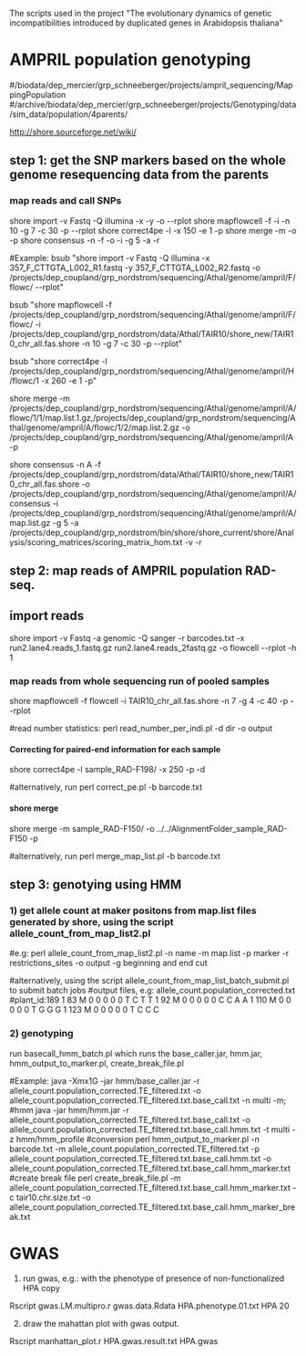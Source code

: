 
The scripts used in the project "The evolutionary dynamics of genetic incompatibilities introduced by duplicated genes in Arabidopsis thaliana"

# AMPRIL population genotyping 
#/biodata/dep_mercier/grp_schneeberger/projects/ampril_sequencing/MappingPopulation
#/archive/biodata/dep_mercier/grp_schneeberger/projects/Genotyping/data/sim_data/population/4parents/

http://shore.sourceforge.net/wiki/

## step 1: get the SNP markers based on the whole genome resequencing data from the parents

###  map reads and call SNPs
shore import -v Fastq -Q illumina -x -y -o --rplot
shore mapflowcell -f -i -n 10 -g 7 -c 30 -p  --rplot
shore correct4pe -l  -x 150 -e 1 -p
shore merge -m -o  -p
shore consensus -n -f -o -i -g 5 -a -r

#Example:
bsub "shore import -v Fastq -Q illumina -x 357_F_CTTGTA_L002_R1.fastq -y 357_F_CTTGTA_L002_R2.fastq -o /projects/dep_coupland/grp_nordstrom/sequencing/Athal/genome/ampril/F/flowc/ --rplot"

bsub "shore mapflowcell -f /projects/dep_coupland/grp_nordstrom/sequencing/Athal/genome/ampril/F/flowc/ -i /projects/dep_coupland/grp_nordstrom/data/Athal/TAIR10/shore_new/TAIR10_chr_all.fas.shore -n 10 -g 7 -c 30 -p  --rplot"

bsub "shore correct4pe -l /projects/dep_coupland/grp_nordstrom/sequencing/Athal/genome/ampril/H/flowc/1 -x 260 -e 1 -p"

shore merge -m /projects/dep_coupland/grp_nordstrom/sequencing/Athal/genome/ampril/A/flowc/1/1/map.list.1.gz,/projects/dep_coupland/grp_nordstrom/sequencing/Athal/genome/ampril/A/flowc/1/2/map.list.2.gz -o /projects/dep_coupland/grp_nordstrom/sequencing/Athal/genome/ampril/A -p

shore consensus -n A -f /projects/dep_coupland/grp_nordstrom/data/Athal/TAIR10/shore_new/TAIR10_chr_all.fas.shore -o /projects/dep_coupland/grp_nordstrom/sequencing/Athal/genome/ampril/A/consensus -i /projects/dep_coupland/grp_nordstrom/sequencing/Athal/genome/ampril/A/map.list.gz -g 5 -a /projects/dep_coupland/grp_nordstrom/bin/shore/shore_current/shore/Analysis/scoring_matrices/scoring_matrix_hom.txt -v -r




## step 2: map reads of AMPRIL population RAD-seq. 
## import reads
shore import -v Fastq -a genomic -Q sanger -r barcodes.txt -x run2.lane4.reads_1.fastq.gz run2.lane4.reads_2fastq.gz -o flowcell --rplot -h 1

### map reads from whole sequencing run of pooled samples
shore mapflowcell -f flowcell -i TAIR10_chr_all.fas.shore -n 7 -g 4 -c 40 -p --rplot

#read number statistics: perl read_number_per_indi.pl -d dir -o output

#### Correcting for paired-end information for each sample
shore correct4pe -l sample_RAD-F198/ -x 250 -p -d

#alternatively, run perl correct_pe.pl -b barcode.txt

#### shore merge 
shore merge -m sample_RAD-F150/ -o ../../AlignmentFolder_sample_RAD-F150 -p

#alternatively, run perl merge_map_list.pl -b barcode.txt


## step 3: genotying using HMM
### 1) get allele count at maker positons from map.list files generated by shore, using the script allele_count_from_map_list2.pl
#e.g:
perl allele_count_from_map_list2.pl -n name -m map.list -p marker -r restrictions_sites -o output -g beginning and end cut

#alternatively, using the script allele_count_from_map_list_batch_submit.pl to submit batch jobs
#output files, e.g: allele_count.population_corrected.txt
#plant_id:189
1   83  M   0   0   0   0   0   T C T T
1   92  M   0   0   0   0   0   C C A A
1   110 M   0   0   0   0   0   T G G G
1   123 M   0   0   0   0   0   T C C C


### 2) genotyping
run basecall_hmm_batch.pl which runs the base_caller.jar, hmm.jar, hmm_output_to_marker.pl, create_break_file.pl

#Example:
  java -Xmx1G -jar hmm/base_caller.jar -r allele_count.population_corrected.TE_filtered.txt -o allele_count.population_corrected.TE_filtered.txt.base_call.txt -n multi -m;
  #hmm
  java -jar hmm/hmm.jar -r allele_count.population_corrected.TE_filtered.txt.base_call.txt -o allele_count.population_corrected.TE_filtered.txt.base_call.hmm.txt -t multi -z hmm/hmm_profile
  #conversion
  perl hmm_output_to_marker.pl -n barcode.txt -m allele_count.population_corrected.TE_filtered.txt -p allele_count.population_corrected.TE_filtered.txt.base_call.hmm.txt -o allele_count.population_corrected.TE_filtered.txt.base_call.hmm_marker.txt
  #create break file
  perl create_break_file.pl -m allele_count.population_corrected.TE_filtered.txt.base_call.hmm_marker.txt -c tair10.chr.size.txt -o allele_count.population_corrected.TE_filtered.txt.base_call.hmm_marker_break.txt
 


# GWAS
1) run gwas, e.g.: with the phenotype of presence of non-functionalized HPA copy 

Rscript gwas.LM.multipro.r gwas.data.Rdata HPA.phenotype.01.txt HPA 20

2) draw the mahattan plot with gwas output.

Rscript manhattan_plot.r HPA.gwas.result.txt HPA.gwas
